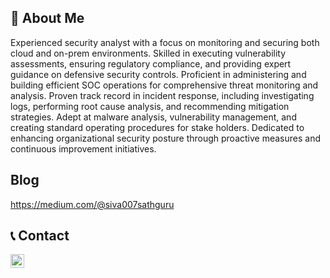 ## 👋 About Me
Experienced security analyst with a focus on monitoring and securing both cloud and on-prem environments. Skilled in 
executing vulnerability assessments, ensuring regulatory compliance, and providing expert guidance on defensive 
security controls. Proficient in administering and building efficient SOC operations for comprehensive threat monitoring 
and analysis. Proven track record in incident response, including investigating logs, performing root cause analysis, and 
recommending mitigation strategies. Adept at malware analysis, vulnerability management, and creating standard 
operating procedures for stake holders. Dedicated to enhancing organizational security posture through proactive 
measures and continuous improvement initiatives. 

## Blog
https://medium.com/@siva007sathguru

## 📞 Contact

[<img align="left" alt="JoshMadakor | LinkedIn" width="22px" src="https://cdn.jsdelivr.net/npm/simple-icons@v3/icons/linkedin.svg" />][linkedin]

[linkedin]: https://www.linkedin.com/in/sivaram9137/
